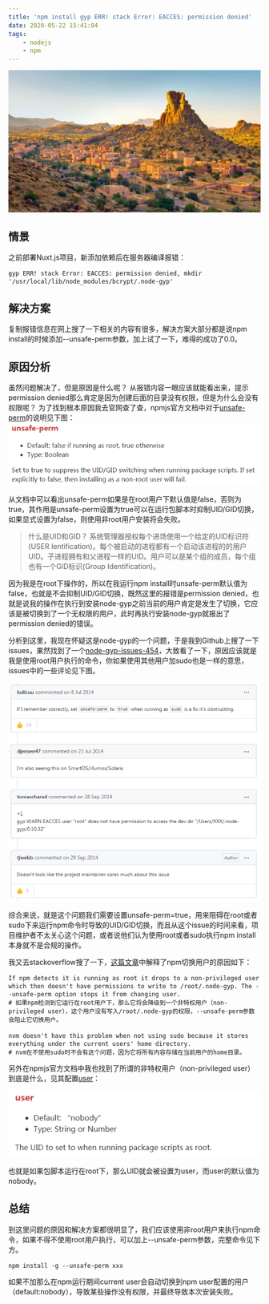 ```yaml
---
title: 'npm install gyp ERR! stack Error: EACCES: permission denied'
date: 2020-05-22 15:41:04
tags:
    - nodejs
    - npm
---
```

![homePage](/upload/homePage/20200522160200.jpg)
<!--more-->

## 情景
之前部署Nuxt.js项目，新添加依赖后在服务器编译报错：
```
gyp ERR! stack Error: EACCES: permission denied, mkdir '/usr/local/lib/node_modules/bcrypt/.node-gyp'
```

## 解决方案
复制报错信息在网上搜了一下相关的内容有很多，解决方案大部分都是说npm install的时候添加--unsafe-perm参数，加上试了一下，难得的成功了0.0。

## 原因分析
虽然问题解决了，但是原因是什么呢？
从报错内容一眼应该就能看出来，提示permission denied那么肯定是因为创建后面的目录没有权限，但是为什么会没有权限呢？
为了找到根本原因我去官网查了查，npmjs官方文档中对于[unsafe-perm](https://docs.npmjs.com/misc/config#unsafe-perm)的说明见下图：
![npm-install-permission-denied_1](/upload/npm-install-permission-denied/1.png)

从文档中可以看出unsafe-perm如果是在root用户下默认值是false，否则为true，其作用是unsafe-perm设置为true可以在运行包脚本时抑制UID/GID切换，如果显式设置为false，则使用非root用户安装将会失败。

> 什么是UID和GID？
> 系统管理器授权每个进场使用一个给定的UID标识符(USER Ientification)。每个被启动的进程都有一个启动该进程的的用户UID。子进程拥有和父进程一样的UID。用户可以是某个组的成员，每个组也有一个GID标识(Group Identification)。

因为我是在root下操作的，所以在我运行npm install时unsafe-perm默认值为false，也就是不会抑制UID/GID切换，既然这里的报错是permission denied，也就是说我的操作在执行到安装node-gyp之前当前的用户肯定是发生了切换，它应该是被切换到了一个无权限的用户，此时再执行安装node-gyp就报出了permission denied的错误。

分析到这里，我现在怀疑这是node-gyp的一个问题，于是我到Github上搜了一下issues，果然找到了一个[node-gyp-issues-454](https://github.com/nodejs/node-gyp/issues/454)，大致看了一下，原因应该就是我是使用root用户执行的命令，你如果使用其他用户加sudo也是一样的意思，issues中的一些评论见下图。

![npm-install-permission-denied_2](/upload/npm-install-permission-denied/2.png)

综合来说，就是这个问题我们需要设置unsafe-perm=true，用来阻碍在root或者sudo下来运行npm命令时导致的UID/GID切换，而且从这个issue的时间来看，项目维护者不太关心这个问题，或者说他们认为使用root或者sudo执行npm install本身就不是合规的操作。

我又去stackoverflow搜了一下，[这篇文章](https://stackoverflow.com/questions/45734002/error-when-trying-to-install-firebase-with-npm)中解释了npm切换用户的原因如下：

```
If npm detects it is running as root it drops to a non-privileged user which then doesn't have permissions to write to /root/.node-gyp. The --unsafe-perm option stops it from changing user.
# 如果npm检测到它运行在root用户下，那么它将会降级到一个非特权用户（non-privileged user），这个用户没有写入/root/.node-gyp的权限，--unsafe-perm参数会阻止它切换用户。

nvm doesn't have this problem when not using sudo because it stores everything under the current users' home directory.
# nvm在不使用sudo时不会有这个问题，因为它将所有内容存储在当前用户的home目录。
```

另外在npmjs官方文档中我也找到了所谓的非特权用户（non-privileged user）到底是什么，见其配置[user](https://docs.npmjs.com/misc/config#user)：

![npm-install-permission-denied_3](/upload/npm-install-permission-denied/3.png)

也就是如果包脚本运行在root下，那么UID就会被设置为user，而user的默认值为nobody。

## 总结
到这里问题的原因和解决方案都很明显了，我们应该使用非root用户来执行npm命令，如果不得不使用root用户执行，可以加上--unsafe-perm参数，完整命令见下方。

```
npm install -g --unsafe-perm xxx
```

如果不加那么在npm运行期间current user会自动切换到npm user配置的用户（default:nobody），导致某些操作没有权限，并最终导致本次安装失败。